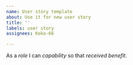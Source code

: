 ```yaml
---
name: User story template
about: Use it for new user story
title: ''
labels: user story
assignees: Koko-66

---
```


As a *role* I can *capability* so that *received benefit*.
